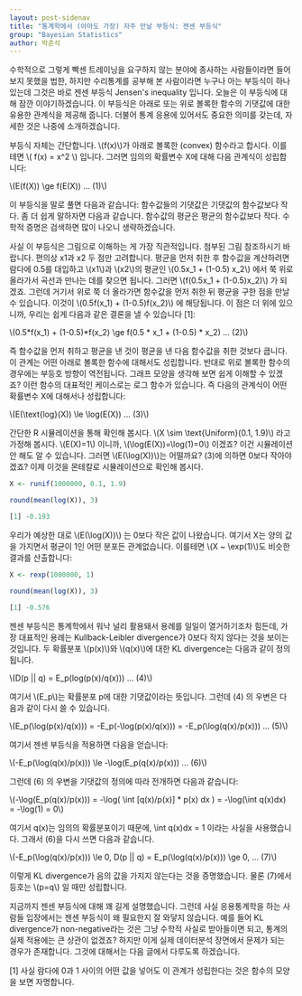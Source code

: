 ```yaml
---
layout: post-sidenav
title: "통계학에서 (아마도 가장) 자주 만날 부등식: 젠센 부등식"
group: "Bayesian Statistics"
author: 박준석
---
```


수학적으로 그렇게 빡센 트레이닝을 요구하지 않는 분야에 종사하는 사람들이라면 들어보지 못했을 법한, 하지만 수리통계를 공부해 본 사람이라면 누구나 아는 부등식이 하나 있는데 그것은 바로 젠센 부등식 Jensen's inequality 입니다. 오늘은 이 부등식에 대해 잠깐 이야기하겠습니다. 이 부등식은 아래로 또는 위로 볼록한 함수의 기댓값에 대한 유용한 관계식을 제공해 줍니다. 더불어 통계 응용에 있어서도 중요한 의미를 갖는데, 자세한 것은 나중에 소개하겠습니다.

부등식 자체는 간단합니다. \\(f(x)\\)가 아래로 볼록한 (convex) 함수라고 합시다. 이를테면 \\( f(x) = x^2 \\) 입니다. 그러면 임의의 확률변수 X에 대해 다음 관계식이 성립합니다:

\\(E(f(X)) \ge f(E(X)) ... (1)\\)

이 부등식을 말로 풀면 다음과 같습니다: 함수값들의 기댓값은 기댓값의 함수값보다 작다. 좀 더 쉽게 말하자면 다음과 같습니다. 함수값의 평균은 평균의 함수값보다 작다. 수학적 증명은 검색하면 많이 나오니 생략하겠습니다. 

사실 이 부등식은 그림으로 이해하는 게 가장 직관적입니다. 첨부된 그림 참조하시기 바랍니다. 편의상 x1과 x2 두 점만 고려합니다. 평균을 먼저 취한 후 함수값을 계산하려면 람다에 0.5를 대입하고 \\(x1\\)과 \\(x2\\)의 평균인 \\(0.5x_1 + (1-0.5) x_2\\) 에서 쭉 위로 올라가서 곡선과 만나는 데를 찾으면 됩니다. 그러면 \\(f(0.5x_1 + (1-0.5)x_2)\\) 가 되겠죠. 그런데 거기서 위로 쭉 더 올라가면 함수값을 먼저 취한 뒤 평균을 구한 점을 만날 수 있습니다. 이것이 \\(0.5f(x_1) + (1-0.5)f(x_2)\\) 에 해당됩니다. 이 점은 더 위에 있으니까, 우리는 쉽게 다음과 같은 결론을 낼 수 있습니다 [1]:

\\\(0.5*f(x_1) + (1-0.5)*f(x_2) \ge f(0.5 * x_1 + (1-0.5) * x_2) ... (2)\\\)

즉 함수값을 먼저 취하고 평균을 낸 것이 평균을 낸 다음 함수값을 취한 것보다 큽니다. 이 관계는 어떤 아래로 볼록한 함수에 대해서도 성립합니다. 반대로 위로 볼록한 함수의 경우에는 부등호 방향이 역전됩니다. 그래프 모양을 생각해 보면 쉽게 이해할 수 있겠죠? 이런 함수의 대표적인 케이스로는 로그 함수가 있습니다. 즉 다음의 관계식이 어떤 확률변수 X에 대해서나 성립합니다:

\\(E(\text{log}(X)) \le \log(E(X)) ... (3)\\)

간단한 R 시뮬레이션을 통해 확인해 봅시다. \\(X \sim \text{Uniform}(0.1, 1.9)\\) 라고 가정해 봅시다. \\(E(X)=1\\) 이니까, \\(\log(E(X))=\log(1)=0\\) 이겠죠? 이건 시뮬레이션 안 해도 알 수 있습니다. 그러면 \\(E(\log(X))\\)는 어떨까요? (3)에 의하면 0보다 작아야겠죠? 이제 이것을 몬테칼로 시뮬레이션으로 확인해 봅시다.

```r
X <- runif(1000000, 0.1, 1.9)

round(mean(log(X)), 3)

[1] -0.193
```

우리가 예상한 대로 \\(E(\log(X))\\) 는 0보다 작은 값이 나왔습니다. 여기서 X는 양의 값을 가지면서 평균이 1인 어떤 분포든 관계없습니다. 이를테면 \\(X ~ \exp(1)\\)도 비슷한 결과를 산출합니다:

```r
X <- rexp(1000000, 1)

round(mean(log(X)), 3)

[1] -0.576
```

젠센 부등식은 통계학에서 워낙 널리 활용돼서 용례를 일일이 열거하기조차 힘든데, 가장 대표적인 용례는 Kullback-Leibler divergence가 0보다 작지 않다는 것을 보이는 것입니다. 두 확률분포 \\(p(x)\\)와 \\(q(x)\\)에 대한 KL divergence는 다음과 같이 정의됩니다.

\\(D(p || q) = E_p(log(p(x)/q(x))) ... (4)\\)

여기서 \\(E_p\\)는 확률분포 p에 대한 기댓값이라는 뜻입니다. 그런데 (4) 의 우변은 다음과 같이 다시 쓸 수 있습니다.

\\(E_p(\log(p(x)/q(x))) = -E_p(-\log(p(x)/q(x))) = -E_p(\log(q(x)/p(x))) ... (5)\\)

여기서 젠센 부등식을 적용하면 다음을 얻습니다:

\\(-E_p(\log(q(x)/p(x))) \le -\log(E_p(q(x)/p(x))) ... (6)\\)

그런데 (6) 의 우변을 기댓값의 정의에 따라 전개하면 다음과 같습니다:

\\(-\log(E_p(q(x)/p(x))) = -\log( \int [q(x)/p(x)] * p(x) dx ) = -\log(\int q(x)dx) = -\log(1) = 0\\)

여기서 q(x)는 임의의 확률분포이기 때문에, \int q(x)dx = 1 이라는 사실을 사용했습니다. 그래서 (6)을 다시 쓰면 다음과 같습니다.

\\(-E_p(\log(q(x)/p(x))) \le 0, D(p || q) = E_p(\log(q(x)/p(x))) \ge 0,  ... (7)\\)

이렇게 KL divergence가 음의 값을 가지지 않는다는 것을 증명했습니다. 물론 (7)에서 등호는 \\(p=q\\) 일 때만 성립합니다.

지금까지 젠센 부등식에 대해 꽤 길게 설명했습니다. 그런데 사실 응용통계학을 하는 사람들 입장에서는 젠센 부등식이 왜 필요한지 잘 와닿지 않습니다. 예를 들어 KL divergence가 non-negative라는 것은 그냥 수학적 사실로 받아들이면 되고, 통계의 실제 적용에는 큰 상관이 없겠죠? 하지만 이게 실제 데이터분석 장면에서 문제가 되는 경우가 존재합니다. 그것에 대해서는 다음 글에서 다루도록 하겠습니다.


[1] 사실 람다에 0과 1 사이의 어떤 값을 넣어도 이 관계가 성립한다는 것은 함수의 모양을 보면 자명합니다.
